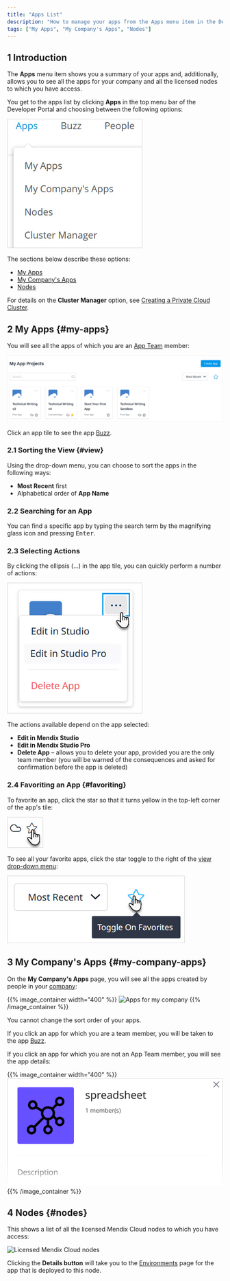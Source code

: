 ```yaml
---
title: "Apps List"
description: "How to manage your apps from the Apps menu item in the Developer Portal"
tags: ["My Apps", "My Company's Apps", "Nodes"]
---
```


## 1 Introduction

The **Apps** menu item shows you a summary of your apps and, additionally, allows you to see all the apps for your company and all the licensed nodes to which you have access.

You get to the apps list by clicking **Apps** in the top menu bar of the Developer Portal and choosing between the following options:

![Page menu with My Apps, My Company's Apps, Nodes](attachments/apps-page-menu.jpg)

The sections below describe these options:

* [My Apps](#my-apps)
* [My Company's Apps](#my-company-apps)
* [Nodes](#nodes)

For details on the **Cluster Manager** option, see [Creating a Private Cloud Cluster](/developerportal/deploy/private-cloud-cluster).

## 2 My Apps {#my-apps}

You will see all the apps of which you are an [App Team](../collaborate/team) member:

![Apps tiles](attachments/apps-tiles.jpg)

Click an app tile to see the app [Buzz](/developerportal/collaborate/buzz).

### 2.1 Sorting the View {#view}

Using the drop-down menu, you can choose to sort the apps in the following ways:

* **Most Recent** first
* Alphabetical order of **App Name**

### 2.2 Searching for an App

You can find a specific app by typing the search term by the magnifying glass icon and pressing <kbd>Enter</kbd>.

### 2.3 Selecting Actions

By clicking the ellipsis (…) in the app tile, you can quickly perform a number of actions:

![Quick actions menu for an app](attachments/quick-action-menu.jpg)

The actions available depend on the app selected:

* **Edit in Mendix Studio**
* **Edit in Mendix Studio Pro**
* **Delete App** – allows you to delete your app, provided you are the only team member (you will be warned of the consequences and asked for confirmation before the app is deleted)

### 2.4 Favoriting an App {#favoriting}

To favorite an app, click the star so that it turns yellow in the top-left corner of the app's tile:

![](attachments/favoriting.jpg)

To see all your favorite apps, click the star toggle to the right of the [view drop-down menu](#view):

![](attachments/favorites-toggle.jpg)

## 3 My Company's Apps {#my-company-apps}

On the **My Company's Apps** page, you will see all the apps created by people in your [company](/developerportal/company-app-roles/index):

{{% image_container width="400" %}}
![Apps for my company](attachments/company-apps-list.png)
{{% /image_container %}}

You cannot change the sort order of your apps.

If you click an app for which you are a team member, you will be taken to the app [Buzz](/developerportal/collaborate/buzz).

If you click an app for which you are not an App Team member, you will see the app details:

{{% image_container width="400" %}}
![Example of app details](attachments/app-details.png)
{{% /image_container %}}


## 4 Nodes {#nodes}

This shows a list of all the licensed Mendix Cloud nodes to which you have access:

![Licensed Mendix Cloud nodes](attachments/nodes-list.png)

Clicking the **Details button** will take you to the [Environments](/developerportal/deploy/environments) page for the app that is deployed to this node.
